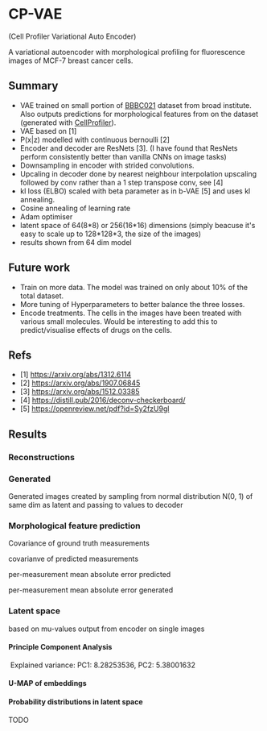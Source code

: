 # CP-VAE
(Cell Profiler Variational Auto Encoder)

A variational autoencoder with morphological profiling for fluorescence images of MCF-7 breast cancer cells.

## Summary
* VAE trained on small portion of <a href="https://bbbc.broadinstitute.org/BBBC021">BBBC021</a> dataset from broad institute. Also outputs predictions for morphological features from on the dataset (generated with <a href="https://cellprofiler.org/">CellProfiler</a>).
* VAE based on [1]
* P(x|z) modelled with continuous bernoulli [2]
* Encoder and decoder are ResNets [3]. (I have found that ResNets perform consistently better than vanilla CNNs on image tasks)
* Downsampling in encoder with strided convolutions.
* Upcaling in decoder done by nearest neighbour interpolation upscaling followed by conv rather than a 1 step transpose conv, see [4]
* kl loss (ELBO) scaled with beta parameter as in b-VAE [5] and uses kl annealing.
* Cosine annealing of learning rate
* Adam optimiser
* latent space of 64(8\*8) or 256(16\*16) dimensions (simply beacuse it's easy to scale up to 128\*128\*3, the size of the images)
* results shown from 64 dim model


## Future work
* Train on more data. The model was trained on only about 10% of the total dataset.
* More tuning of Hyperparameters to better balance the three losses.
* Encode treatments. The cells in the images have been treated with various small molecules. Would be interesting to add this to predict/visualise effects of drugs on the cells.

## Refs
* [1] https://arxiv.org/abs/1312.6114
* [2] https://arxiv.org/abs/1907.06845
* [3] https://arxiv.org/abs/1512.03385
* [4] https://distill.pub/2016/deconv-checkerboard/
* [5] https://openreview.net/pdf?id=Sy2fzU9gl

## Results
### Reconstructions
### Generated
Generated images created by sampling from normal distribution N(0, 1) of same dim as latent and passing to values to decoder
### Morphological feature prediction
Covariance of ground truth measurements

covarianve of predicted measurements

per-measurement mean absolute error predicted

per-measurement mean absolute error generated

### Latent space
based on mu-values output from encoder on single images


#### Principle Component Analysis
<img>
Explained variance: PC1: 8.28253536, PC2: 5.38001632
<img>

#### U-MAP of embeddings


#### Probability distributions in latent space
TODO